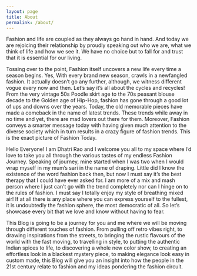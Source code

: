 ```yaml
---
layout: page
title: About
permalink: /about/
---
```


Fashion and life are coupled as they always go hand in hand. And today we are rejoicing their relationship by proudly speaking out who we are, what we think of life and how we see it. We have no choice but to fall for and trust that it is essential for our living.

Tossing over to the point, Fashion itself uncovers a new life every time a season begins. Yes, With every brand new season, crawls in a newfangled fashion. It actually doesn’t go any further, although, we witness different vogue every now and then. Let’s say it’s all about the cycles and recycles! From the very vintage 50s Poodle skirt age to the 70s peasant blouse decade to the Golden age of Hip-Hop, fashion has gone through a good lot of ups and downs over the years. Today, the old memorable pieces have made a comeback in the name of latest trends. These trends while away in no time and yet, there are mad lovers out there for them. Moreover, Fashion conveys a smarter message today with having given much attention to the diverse society which in turn results in a crazy figure of fashion trends. This is the exact picture of Fashion Today.

Hello Everyone! I am Dhatri Rao and I welcome you all to my space where I’d love to take you all through the various tastes of my endless Fashion Journey. Speaking of journey, mine started when I was two when I would wrap myself in my mum’s sari in the name of draping. Little did I know the existence of the word fashion back then, but now I must say it’s the best therapy that I could have ever asked for. I am more of a mix and mash person where I just can’t go with the trend completely nor can I hinge on to the rules of fashion. I must say I totally enjoy my style of breathing mixed air! If at all there is any place where you can express yourself to the fullest, it is undoubtedly the fashion sphere, the most democratic of all. So let’s showcase every bit that we love and know without having to fear.

This Blog is going to be a journey for you and me where we will be moving through different touches of fashion. From pulling off retro vibes right, to drawing inspirations from the streets, to bringing the rustic flavours of the world with the fast moving, to travelling in style, to putting the authentic Indian spices to life, to discovering a whole new color show, to creating an effortless look in a blackest mystery piece, to making elegance look easy in custom made, this Blog will give you an insight into how the people in the 21st century relate to fashion and my ideas pondering the fashion circuit.